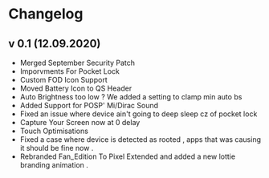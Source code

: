 # Changelog


## v 0.1 (12.09.2020)
 
 - Merged September Security Patch 
 - Imporvments For Pocket Lock 
 - Custom FOD Icon Support
 - Moved Battery Icon to QS Header
 - Auto Brightness too low ? We added a setting to clamp min auto bs 
 - Added Support for POSP' Mi/Dirac Sound 
 - Fixed an issue where device ain't going to deep sleep cz of pocket lock 
 - Capture Your Screen now at 0 delay 
 - Touch Optimisations
 - Fixed a case where device is detected as rooted , apps that was causing it should be fine now .
 - Rebranded Fan_Edition To Pixel Extended and added a new lottie branding animation .
 
 
